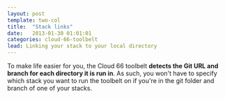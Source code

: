 ```yaml
---
layout: post
template: two-col
title:  "Stack links"
date:   2013-01-30 01:01:01
categories: cloud-66-toolbelt
lead: Linking your stack to your local directory
---
```


To make life easier for you, the Cloud 66 toolbelt <b>detects the Git URL and branch for each directory it is run in</b>. As such,
you won't have to specify which stack you want to run the toolbelt on if you're in the git folder and branch of one of your stacks.
